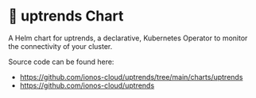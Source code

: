 # :octopus: uptrends Chart

A Helm chart for uptrends, a declarative, Kubernetes Operator to monitor the connectivity of your cluster.

Source code can be found here:

* <https://github.com/ionos-cloud/uptrends/tree/main/charts/uptrends>
* <https://github.com/ionos-cloud/uptrends>